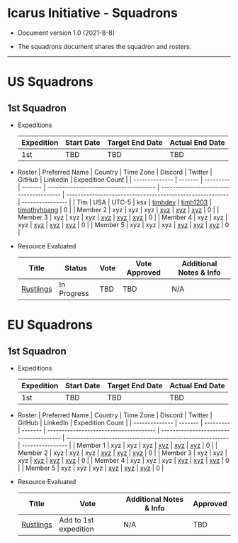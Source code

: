 # Icarus Initiative - Squadrons

- Document version 1.0 (2021-8-8)

- The squadrons document shares the squadron and rosters.

---

# US Squadrons

## 1st Squadron

- Expeditions

  | Expedition | Start Date | Target End Date | Actual End Date |
  | ---------- | ---------- | --------------- | --------------- |
  | 1st        | TBD        | TBD             | TBD             |

- Roster
  | Preferred Name | Country | Time Zone | Discord | Twitter | GitHub | LinkedIn | Expedition Count |
  | -------------- | ------- | --------- | ------- | -------------------------------------- | --------------------------------------- | --------------------------------------------------------- | ---------------- |
  | Tim | USA | UTC-5 | ksx | [timhdev](https://twitter.com/timhdev) | [timh1203](https://github.com/timh1203) | [timothyhoang](https://www.linkedin.com/in/timothyhoang/) | 0 |
  | Member 2 | xyz | xyz | xyz | [xyz](https://twitter.com/xyz) | [xyz](https://github.com/xyz) | [xyz](https://www.linkedin.com/in/xyz/) | 0 |
  | Member 3 | xyz | xyz | xyz | [xyz](https://twitter.com/xyz) | [xyz](https://github.com/xyz) | [xyz](https://www.linkedin.com/in/xyz/) | 0 |
  | Member 4 | xyz | xyz | xyz | [xyz](https://twitter.com/xyz) | [xyz](https://github.com/xyz) | [xyz](https://www.linkedin.com/in/xyz/) | 0 |
  | Member 5 | xyz | xyz | xyz | [xyz](https://twitter.com/xyz) | [xyz](https://github.com/xyz) | [xyz](https://www.linkedin.com/in/xyz/) | 0 |

- Resource Evaluated

  | Title                                               | Status      | Vote | Vote Approved | Additional Notes & Info |
  | --------------------------------------------------- | ----------- | ---- | ------------- | ----------------------- |
  | [Rustlings](https://github.com/rust-lang/rustlings) | In Progress | TBD  | TBD           | N/A                     |

# EU Squadrons

## 1st Squadron

- Expeditions

  | Expedition | Start Date | Target End Date | Actual End Date |
  | ---------- | ---------- | --------------- | --------------- |
  | 1st        | TBD        | TBD             | TBD             |

- Roster
  | Preferred Name | Country | Time Zone | Discord | Twitter | GitHub | LinkedIn | Expedition Count |
  | -------------- | ------- | --------- | ------- | -------------------------------------- | --------------------------------------- | --------------------------------------------------------- | ---------------- |
  | Member 1 | xyz | xyz | xyz | [xyz](https://twitter.com/xyz) | [xyz](https://github.com/xyz) | [xyz](https://www.linkedin.com/in/xyz/) | 0 |
  | Member 2 | xyz | xyz | xyz | [xyz](https://twitter.com/xyz) | [xyz](https://github.com/xyz) | [xyz](https://www.linkedin.com/in/xyz/) | 0 |
  | Member 3 | xyz | xyz | xyz | [xyz](https://twitter.com/xyz) | [xyz](https://github.com/xyz) | [xyz](https://www.linkedin.com/in/xyz/) | 0 |
  | Member 4 | xyz | xyz | xyz | [xyz](https://twitter.com/xyz) | [xyz](https://github.com/xyz) | [xyz](https://www.linkedin.com/in/xyz/) | 0 |
  | Member 5 | xyz | xyz | xyz | [xyz](https://twitter.com/xyz) | [xyz](https://github.com/xyz) | [xyz](https://www.linkedin.com/in/xyz/) | 0 |

- Resource Evaluated

  | Title                                               | Vote                  | Additional Notes & Info | Approved |
  | --------------------------------------------------- | --------------------- | ----------------------- | -------- |
  | [Rustlings](https://github.com/rust-lang/rustlings) | Add to 1st expedition | N/A                     | TBD      |
